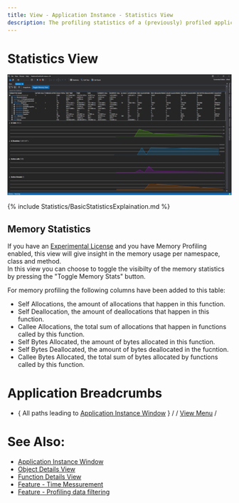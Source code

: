 ```yaml
---
title: View - Application Instance - Statistics View
description: The profiling statistics of a (previously) profiled application.
---
```

# Statistics View
![assets/img/ApplicationInstanceWindow/StatisticsWindow.png](../../../assets/img/ApplicationInstanceWindow/StatisticsWindow.png)


{% include Statistics/BasicStatisticsExplaination.md %}

## Memory Statistics
If you have an [Experimental License](../../Editions/Experimental.md) and you have Memory Profiling enabled, this view will give insight in the memory usage per namespace, class and method.<br>
In this view you can choose to toggle the visibilty of the memory statistics by pressing the "Toggle Memory Stats" button.


For memory profiling the following columns have been added to this table:
- Self Allocations, the amount of allocations that happen in this function.
- Self Deallocation, the amount of deallocations that happen in this function.
- Callee Allocations, the total sum of allocations that happen in functions called by this function.
- Self Bytes Allocated, the amount of bytes allocated in this function.
- Self Bytes Deallocated, the amount of bytes deallocated in the fucntion.
- Callee Bytes Allocated, the total sum of bytes allocated by functions called by this function.

# Application Breadcrumbs
- { All paths leading to [Application Instance Window](../ApplicationInstanceDockWindow.md) } /   / [View Menu](../ApplicationInstanceDockWindow/MenuBar.md#view-menu) / 

# See Also:
- [Application Instance Window](../ApplicationInstanceDockWindow.md)
- [Object Details View](ObjectDetailsView.md)
- [Function Details View](CodeMemberDetailsView.md)
- [Feature - Time Messurement](../../features/TimeMessurement.md)
- [Feature - Profiling data filtering](../../features/ProfilingDataFiltering.md)

